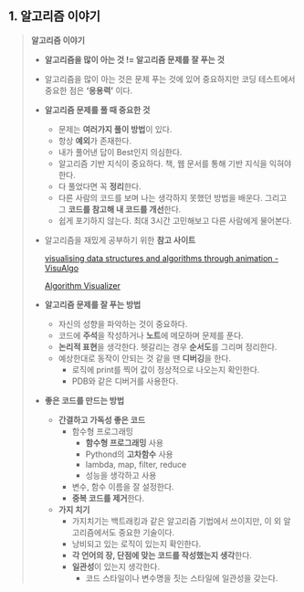 ## **1. 알고리즘 이야기**

> **알고리즘 이야기**
> 
> - **알고리즘을 많이 아는 것 != 알고리즘 문제를 잘 푸는 것**
> - 알고리즘을 많이 아는 것은 문제 푸는 것에 있어 중요하지만 코딩 테스트에서 중요한 점은 **‘응용력’** 이다.
> - **알고리즘 문제를 풀 때 중요한 것**
>     - 문제는 **여러가지 풀이 방법**이 있다. 
>     - 항상 **예외**가 존재한다.
>     - 내가 풀어낸 답이 Best인지 의심한다. 
>     - 알고리즘 기반 지식이 중요하다. 책, 웹 문서를 통해 기반 지식을 익혀야 한다. 
>     - 다 풀었다면 꼭 **정리**한다.
>     - 다른 사람의 코드를 보며 나는 생각하지 못했던 방법을 배운다. 그리고 그 **코드를 참고해 내 코드를 개선**한다.
>     - 쉽게 포기하지 않는다. 최대 3시간 고민해보고 다른 사람에게 물어본다. 
> - 알고리즘을 재밌게 공부하기 위한 **참고 사이트**
>     
>     [visualising data structures and algorithms through animation - VisuAlgo](https://visualgo.net/en)
>        
>     [Algorithm Visualizer](https://algorithm-visualizer.org/)
>     
> - **알고리즘 문제를 잘 푸는 방법**
>     - 자신의 성향을 파악하는 것이 중요하다. 
>     - 코드에 **주석**을 작성하거나 **노트**에 메모하며 문제를 푼다.
>     - **논리적 표현**을 생각한다. 헷갈리는 경우 **순서도**를 그리며 정리한다.
>     - 예상한대로 동작이 안되는 것 같을 땐 **디버깅**을 한다.
>         - 로직에 print를 찍어 값이 정상적으로 나오는지 확인한다.
>         - PDB와 같은 디버거를 사용한다.
> - **좋은 코드를 만드는 방법**
>     - **간결하고 가독성 좋은 코드**
>         - 함수형 프로그래밍
>             - **함수형 프로그래밍** 사용
>             - Pythond의 **고차함수** 사용
>             - lambda, map, filter, reduce
>             - 성능을 생각하고 사용
>         - 변수, 함수 이름을 잘 설정한다.
>         - **중복 코드를 제거**한다.
>     - **가지 치기**
>         - 가지치기는 백트래킹과 같은 알고리즘 기법에서 쓰이지만, 이 외 알고리즘에서도 중요한 기술이다.
>         - 낭비되고 있는 로직이 있는지 확인한다.
>         - **각 언어의 장, 단점에 맞는 코드를 작성했는지 생각**한다.
>         - **일관성**이 있는지 생각한다.
>             - 코드 스타일이나 변수명을 짓는 스타일에 일관성을 갖는다.